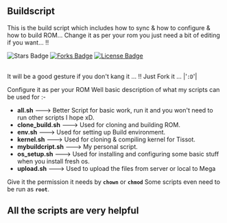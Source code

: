 ## Buildscript
This is the build script which includes how to sync &amp; how to configure &amp; how to build ROM... Change it as per your rom you just need a bit of editing if you want... !! 

<div align="https://github.com/nparashar150/buildscript"><img src="https://img.shields.io/github/stars/nparashar150/buildscript?color=e84545" alt="Stars Badge"/></a>
<a href="https://github.com/nparashar150/buildscript"><img src="https://img.shields.io/github/forks/nparashar150/buildscript?color=1597bb" alt="Forks Badge"/></a>
<a href="https://github.com/nparashar150/buildscript/blob/master/LICENSE"><img src="https://img.shields.io/github/license/nparashar150/buildscript?color=289672" alt="License Badge"/></a>
</div>
<br>

It will be a good gesture if you don't kang it ... !! Just Fork it ... |'`:D`'|

Configure it as per your ROM
Well basic description of what my scripts can be used for :-

-  <b>all.sh</b> ---> Better Script for basic work, run it and you won't need to run other scripts I hope xD. </br>
-  <b>clone_build.sh</b> ---> Used for cloning and building ROM. </br>
-  <b>env.sh</b> --->  Used for setting up Build environment. </br>
-  <b>kernel.sh</b> ---> Used for cloning &amp; compiling kernel for Tissot. </br>
-  <b>mybuildcript.sh</b> ---> My personal script. </br>
-  <b>os_setup.sh</b> ---> Used for installing and configuring some basic stuff when you install fresh os. </br>
-  <b>upload.sh</b> ---> Used to upload the files from server or local to Mega </br>

Give it the permission it needs by <b>`chown`</b> or <b>`chmod`</b>
Some scripts even need to be run as <b>`root`</b>.

## All the scripts are very helpful
